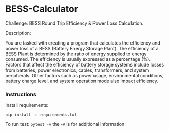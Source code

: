 # BESS-Calculator

Challenge: BESS Round Trip Efficiency
& Power Loss Calculation.



 



Description:



You are tasked with creating a program that
calculates the efficiency and power loss of a BESS (Battery Energy Storage Plant).
The efficiency of a BESS Plant is determined by the ratio of energy supplied to
energy consumed. The efficiency is usually expressed as a percentage (%). Factors
that affect the efficiency of battery storage systems include losses from
batteries, power electronics, cables, transformers, and system peripherals.
Other factors such as power usage, environmental conditions, battery charge
level, and system operation mode also impact efficiency.

### Instructions



Install requirements:

```pip install -r requirements.txt```


To run test:
```pytest -v``` the -v is for additional information 
